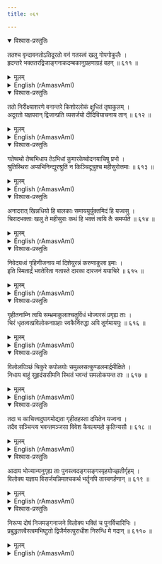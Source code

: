 ```yaml
---
title: ०६१

---
```

<div class="audioEmbed"  caption="सीतालक्ष्मी-वाचनम्" src="https://archive.org/download/nArAyaNIyam-shlokawise-audio/061/061_01.mp3"></div>
<details open><summary>विश्वास-प्रस्तुतिः</summary>

ततश्च वृन्दावनतोऽतिदूरतो वनं गतस्त्वं खलु गोपगोकुलैः ।  
हृदन्तरे भक्ततरद्विजाङ्गनाकदम्बकानुग्रहणाग्रहं वहन् ॥ ६११ ॥
</details>
<details><summary>मूलम्</summary>

ततश्च वृन्दावनतोऽतिदूरतो वनं गतस्त्वं खलु गोपगोकुलैः ।  
हृदन्तरे भक्ततरद्विजाङ्गनाकदम्बकानुग्रहणाग्रहं वहन् ॥ ६११ ॥
</details>





<details ><summary>English (rAmasvAmI)</summary>

Thereafter, Thou, accompanied by the cowherd boys and herds of cattle, didst go to a distant forest, with the (undisclosed) intention of blessing a group of Brahmana womenfolk who were greatly devoted to Thee.


</details>

<div class="audioEmbed"  caption="सीतालक्ष्मी-वाचनम्" src="https://archive.org/download/nArAyaNIyam-shlokawise-audio/061/061_02.mp3"></div>
<details open><summary>विश्वास-प्रस्तुतिः</summary>

ततो निरीक्ष्याशरणे वनान्तरे किशोरलोकं क्षुधितं तृषाकुलम् ।  
अदूरतो यज्ञपरान् द्विजान्प्रति व्यसर्जयो दीदिवियाचनाय तान् ॥ ६१२ ॥
</details>
<details><summary>मूलम्</summary>

ततो निरीक्ष्याशरणे वनान्तरे किशोरलोकं क्षुधितं तृषाकुलम् ।  
अदूरतो यज्ञपरान् द्विजान्प्रति व्यसर्जयो दीदिवियाचनाय तान् ॥ ६१२ ॥
</details>





<details ><summary>English (rAmasvAmI)</summary>

Finding that the boys were exhausted by hunger and thirst in that uninhabited forest, Thou didst instruct them to approach a group of Brahmanas who were conducting a Yagna nearby, and ask for food.


</details>

<div class="audioEmbed"  caption="सीतालक्ष्मी-वाचनम्" src="https://archive.org/download/nArAyaNIyam-shlokawise-audio/061/061_03.mp3"></div>
<details open><summary>विश्वास-प्रस्तुतिः</summary>

गतेष्वथो तेष्वभिधाय तेऽभिधां कुमारकेष्वोदनयाचिषु प्रभो ।  
श्रुतिस्थिरा अप्यभिनिन्द्युरश्रुतिं न किञ्चिदूचुश्च महीसुरोत्तमाः ॥ ६१३ ॥
</details>
<details><summary>मूलम्</summary>

गतेष्वथो तेष्वभिधाय तेऽभिधां कुमारकेष्वोदनयाचिषु प्रभो ।  
श्रुतिस्थिरा अप्यभिनिन्द्युरश्रुतिं न किञ्चिदूचुश्च महीसुरोत्तमाः ॥ ६१३ ॥
</details>





<details ><summary>English (rAmasvAmI)</summary>

When the boys accordingly sought food from them in Thy name, those Brahmanas, though well-versed in the scriptures, ignored them altogether and failed to respond.


</details>

<div class="audioEmbed"  caption="सीतालक्ष्मी-वाचनम्" src="https://archive.org/download/nArAyaNIyam-shlokawise-audio/061/061_04.mp3"></div>
<details open><summary>विश्वास-प्रस्तुतिः</summary>

अनादरात् खिन्नधियो हि बालकाः समाययुर्युक्तमिदं हि यज्वसु ।  
चिरादभक्ताः खलु ते महीसुराः कथं हि भक्तं त्वयि तैः समर्प्यते ॥ ६१४ ॥
</details>
<details><summary>मूलम्</summary>

अनादरात् खिन्नधियो हि बालकाः समाययुर्युक्तमिदं हि यज्वसु ।  
चिरादभक्ताः खलु ते महीसुराः कथं हि भक्तं त्वयि तैः समर्प्यते ॥ ६१४ ॥
</details>





<details ><summary>English (rAmasvAmI)</summary>

The boys returned, depressed by the unsympathetic treatment at the hands of those Brahmanas. Is it any wonder that pure ritualists, totally devoid of devotion, behaved in this manner ?


</details>

<div class="audioEmbed"  caption="सीतालक्ष्मी-वाचनम्" src="https://archive.org/download/nArAyaNIyam-shlokawise-audio/061/061_05.mp3"></div>
<details open><summary>विश्वास-प्रस्तुतिः</summary>

निवेदयध्वं गृहिणीजनाय मां दिशेयुरन्नं करुणाकुला इमाः ।  
इति स्मितार्द्रं भवतेरिता गतास्ते दारका दारजनं ययाचिरे ॥ ६१५ ॥
</details>
<details><summary>मूलम्</summary>

निवेदयध्वं गृहिणीजनाय मां दिशेयुरन्नं करुणाकुला इमाः ।  
इति स्मितार्द्रं भवतेरिता गतास्ते दारका दारजनं ययाचिरे ॥ ६१५ ॥
</details>





<details ><summary>English (rAmasvAmI)</summary>

Thou didst then tell them, with a tender smile, to approach the wives of those Brahmanas and tell them of Thy presence in the vicinity and request for food, which they would certainly give, being very kindhearted.


</details>

<div class="audioEmbed"  caption="सीतालक्ष्मी-वाचनम्" src="https://archive.org/download/nArAyaNIyam-shlokawise-audio/061/061_06.mp3"></div>
<details open><summary>विश्वास-प्रस्तुतिः</summary>

गृहीतनाम्नि त्वयि सम्भ्रमाकुलाश्चतुर्विधं भोज्यरसं प्रगृह्य ताः ।  
चिरं धृतत्वत्प्रविलोकनाग्रहाः स्वकैर्निरुद्धा अपि तूर्णमाययुः ॥ ६१६ ॥
</details>
<details><summary>मूलम्</summary>

गृहीतनाम्नि त्वयि सम्भ्रमाकुलाश्चतुर्विधं भोज्यरसं प्रगृह्य ताः ।  
चिरं धृतत्वत्प्रविलोकनाग्रहाः स्वकैर्निरुद्धा अपि तूर्णमाययुः ॥ ६१६ ॥
</details>





<details ><summary>English (rAmasvAmI)</summary>

Greatly excited on hearing the mention of Thy name, those women, who were yearning for long to see Thee, rushed to Thee bearing all four varieties of victuals (chewables, drinkables, suckables and lickables), despite being obstructed by their husbands.


</details>

<div class="audioEmbed"  caption="सीतालक्ष्मी-वाचनम्" src="https://archive.org/download/nArAyaNIyam-shlokawise-audio/061/061_07.mp3"></div>
<details open><summary>विश्वास-प्रस्तुतिः</summary>

विलोलपिञ्छं चिकुरे कपोलयोः समुल्लसत्कुण्डलमार्द्रमीक्षिते ।  
निधाय बाहुं सुहृदंससीमनि स्थितं भवन्तं समलोकयन्त ताः ॥ ६१७ ॥
</details>
<details><summary>मूलम्</summary>

विलोलपिञ्छं चिकुरे कपोलयोः समुल्लसत्कुण्डलमार्द्रमीक्षिते ।  
निधाय बाहुं सुहृदंससीमनि स्थितं भवन्तं समलोकयन्त ताः ॥ ६१७ ॥
</details>





<details ><summary>English (rAmasvAmI)</summary>

With infinite joy, they perceived Thee standing with peacock-feathers quivering in Thy locks, bright ear ornaments reflected on Thy cheeks, meltingly tender looks and arms resting on a friend's shoulder.


</details>

<div class="audioEmbed"  caption="सीतालक्ष्मी-वाचनम्" src="https://archive.org/download/nArAyaNIyam-shlokawise-audio/061/061_08.mp3"></div>
<details open><summary>विश्वास-प्रस्तुतिः</summary>

तदा च काचित्त्वदुपागमोद्यता गृहीतहस्ता दयितेन यज्वना ।  
तदैव सञ्चिन्त्य भवन्तमञ्जसा विवेश कैवल्यमहो कृतिन्यसौ ॥ ६१८ ॥
</details>
<details><summary>मूलम्</summary>

तदा च काचित्त्वदुपागमोद्यता गृहीतहस्ता दयितेन यज्वना ।  
तदैव सञ्चिन्त्य भवन्तमञ्जसा विवेश कैवल्यमहो कृतिन्यसौ ॥ ६१८ ॥
</details>





<details ><summary>English (rAmasvAmI)</summary>

One of the women, who was physically prevented by her husband from coming near Thee, meditated on Thee with intense devotion and, in an instant, attained salvation (union with Thee). How fortunate, indeed, she was !


</details>

<div class="audioEmbed"  caption="सीतालक्ष्मी-वाचनम्" src="https://archive.org/download/nArAyaNIyam-shlokawise-audio/061/061_09.mp3"></div>
<details open><summary>विश्वास-प्रस्तुतिः</summary>

आदाय भोज्यान्यनुगृह्य ताः पुनस्त्वदङ्गसङ्गस्पृहयोज्झतीर्गृहम् ।  
विलोक्य यज्ञाय विसर्जयन्निमाश्चकर्थ भर्तॄनपि तास्वगर्हणान् ॥ ६१९ ॥
</details>
<details><summary>मूलम्</summary>

आदाय भोज्यान्यनुगृह्य ताः पुनस्त्वदङ्गसङ्गस्पृहयोज्झतीर्गृहम् ।  
विलोक्य यज्ञाय विसर्जयन्निमाश्चकर्थ भर्तॄनपि तास्वगर्हणान् ॥ ६१९ ॥
</details>





<details ><summary>English (rAmasvAmI)</summary>

Having accepted their offer of food and blessed them, Thou didst send them back to their homes (which they had left unattended in their eagerness to see Thee) with instructions to attend to their wifely duties, and also removed any resentment towards them in the minds of their husbands.


</details>

<div class="audioEmbed"  caption="सीतालक्ष्मी-वाचनम्" src="https://archive.org/download/nArAyaNIyam-shlokawise-audio/061/061_10.mp3"></div>
<details open><summary>विश्वास-प्रस्तुतिः</summary>

निरूप्य दोषं निजमङ्गनाजने विलोक्य भक्तिं च पुनर्विचारिभिः ।  
प्रबुद्धतत्त्वैस्त्वमभिष्टुतो द्विजैर्मरुत्पुराधीश निरुन्धि मे गदान् ॥ ६११० ॥
</details>
<details><summary>मूलम्</summary>

निरूप्य दोषं निजमङ्गनाजने विलोक्य भक्तिं च पुनर्विचारिभिः ।  
प्रबुद्धतत्त्वैस्त्वमभिष्टुतो द्विजैर्मरुत्पुराधीश निरुन्धि मे गदान् ॥ ६११० ॥
</details>

<details ><summary>English (rAmasvAmI)</summary>

The Brahmanas, on reflection, realised their fault and also the signiificance of their wives' devotion to Thee. O Lord of Guruvayur ! Dispel all my afflictions.


</details>

